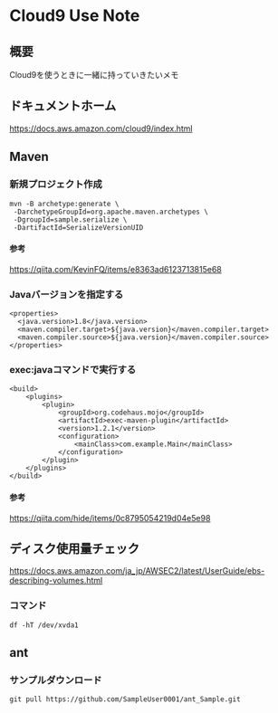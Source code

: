 # Cloud9 Use Note

## 概要
Cloud9を使うときに一緒に持っていきたいメモ

## ドキュメントホーム
https://docs.aws.amazon.com/cloud9/index.html

## Maven

### 新規プロジェクト作成
```
mvn -B archetype:generate \
 -DarchetypeGroupId=org.apache.maven.archetypes \
 -DgroupId=sample.serialize \
 -DartifactId=SerializeVersionUID
```

#### 参考
https://qiita.com/KevinFQ/items/e8363ad6123713815e68

### Javaバージョンを指定する
```
<properties>
  <java.version>1.8</java.version>
  <maven.compiler.target>${java.version}</maven.compiler.target>
  <maven.compiler.source>${java.version}</maven.compiler.source>
</properties>
```

### exec:javaコマンドで実行する
```
<build>
	<plugins>
		<plugin>
			<groupId>org.codehaus.mojo</groupId>
			<artifactId>exec-maven-plugin</artifactId>
			<version>1.2.1</version>
			<configuration>
				<mainClass>com.example.Main</mainClass>
			</configuration>
		</plugin>
	</plugins>
</build>
```

#### 参考
https://qiita.com/hide/items/0c8795054219d04e5e98


## ディスク使用量チェック
https://docs.aws.amazon.com/ja_jp/AWSEC2/latest/UserGuide/ebs-describing-volumes.html

### コマンド
```
df -hT /dev/xvda1
```

## ant

### サンプルダウンロード
```
git pull https://github.com/SampleUser0001/ant_Sample.git
```
